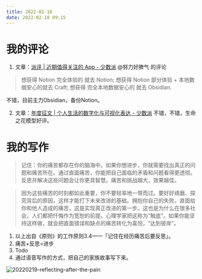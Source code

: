```yaml
---
title: 2022-02-18
date: 2022-02-18 09:15
---
```


# 我的评论
1. 文章：[派评 | 近期值得关注的 App - 少数派](https://sspai.com/post/71434)
@努力好脾气 的评论
> 想获得 Notion 完全体验的 就去 Notion;
> 想获得 Notion 部分体验 + 本地数据安心的就去 Craft;
> 想获得 完全本地数据安心的 就去 Obsidian.

不错，目前主力Obsidian，备份Notion。

2. 文章：[年度征文 | 个人生活的数字化与可视化表达 - 少数派](https://sspai.com/post/71268)
不错，不错，生命之花模型好评。

# 我的写作

> 记住：你的痛苦都存在你的脑海中。如果你想进步，你就需要找出真正的问题和痛苦所在。通过直面痛苦，你能把自己面临的矛盾和问题看得更透彻。反思并解决这些问题会让你更具智慧。痛苦和挑战越大，效果越佳。

> 因为这些痛苦的时刻都如此重要，你不要轻率地一带而过。要好好琢磨、探究背后的原因，这样才能打下未来改进的基础。拥抱你自己的失败，直面给你和他人造成的痛苦，这是实现真正改进的第一步。这也是为什么在很多社会，人们都把忏悔作为宽恕的前提。心理学家把这称为“触底”。如果你能坚持这样做，就会把直面错误和缺点的痛苦转化为喜悦，“达到彼岸”。

1. 以上出自《原则》的工作原则3.4——「记住在经历痛苦后要反思」。
2. 痛苦+反思=进步
3. Todo
4. 通过语音写作的方式，把自己的家族故事写下来。

![20220219-reflecting-after-the-pain](http://images.iotop.work/uPic/20220219-reflecting-after-the-pain.jpeg)
